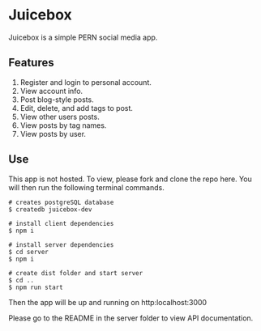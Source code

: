 # Juicebox

Juicebox is a simple PERN social media app. 

## Features

1. Register and login to personal account.
2. View account info.
3. Post blog-style posts. 
4. Edit, delete, and add tags to post.
5. View other users posts.
6. View posts by tag names.
7. View posts by user.

## Use

This app is not hosted. To view, please fork and clone the repo here. You will then run the following terminal commands.

```shell
# creates postgreSQL database
$ createdb juicebox-dev

# install client dependencies
$ npm i 

# install server dependencies 
$ cd server
$ npm i

# create dist folder and start server
$ cd ..
$ npm run start

```

Then the app will be up and running on http:localhost:3000

Please go to the README in the server folder to view API documentation.
